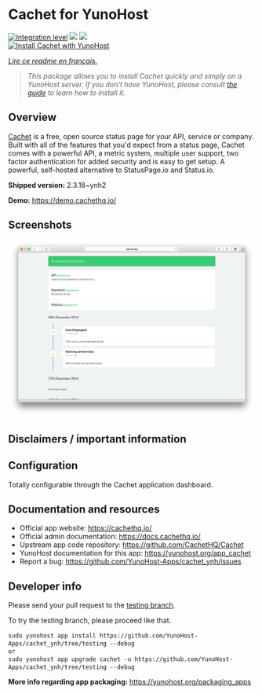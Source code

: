 <!--
N.B.: This README was automatically generated by https://github.com/YunoHost/apps/tree/master/tools/README-generator
It shall NOT be edited by hand.
-->

# Cachet for YunoHost

[![Integration level](https://dash.yunohost.org/integration/cachet.svg)](https://dash.yunohost.org/appci/app/cachet) ![](https://ci-apps.yunohost.org/ci/badges/cachet.status.svg) ![](https://ci-apps.yunohost.org/ci/badges/cachet.maintain.svg)  
[![Install Cachet with YunoHost](https://install-app.yunohost.org/install-with-yunohost.svg)](https://install-app.yunohost.org/?app=cachet)

*[Lire ce readme en français.](./README_fr.md)*

> *This package allows you to install Cachet quickly and simply on a YunoHost server.
If you don't have YunoHost, please consult [the guide](https://yunohost.org/#/install) to learn how to install it.*

## Overview

[Cachet](https://cachethq.io/) is a free, open source status page for your API, service or company. Built with all of the features that you'd expect from a status page, Cachet comes with a powerful API, a metric system, multiple user support, two factor authentication for added security and is easy to get setup. A powerful, self-hosted alternative to StatusPage.io and Status.io.


**Shipped version:** 2.3.18~ynh2

**Demo:** https://demo.cachethq.io/

## Screenshots

![](./doc/screenshots/main-interface.png)

## Disclaimers / important information

## Configuration

Totally configurable through the Cachet application dashboard.

## Documentation and resources

* Official app website: https://cachethq.io/
* Official admin documentation: https://docs.cachethq.io/
* Upstream app code repository: https://github.com/CachetHQ/Cachet
* YunoHost documentation for this app: https://yunohost.org/app_cachet
* Report a bug: https://github.com/YunoHost-Apps/cachet_ynh/issues

## Developer info

Please send your pull request to the [testing branch](https://github.com/YunoHost-Apps/cachet_ynh/tree/testing).

To try the testing branch, please proceed like that.
```
sudo yunohost app install https://github.com/YunoHost-Apps/cachet_ynh/tree/testing --debug
or
sudo yunohost app upgrade cachet -u https://github.com/YunoHost-Apps/cachet_ynh/tree/testing --debug
```

**More info regarding app packaging:** https://yunohost.org/packaging_apps